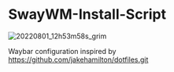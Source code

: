 # SwayWM-Install-Script

![20220801_12h53m58s_grim](https://user-images.githubusercontent.com/50297059/182211803-583ed4cf-a85d-4d73-8678-a8ce2925d5c3.png)

Waybar configuration inspired by https://github.com/jakehamilton/dotfiles.git
